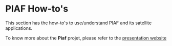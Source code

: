 # PIAF How-to's

This section has the how-to's to use/understand PIAF and its satellite applications.  

To know more about the **Piaf** projet, please refer to the <a href="https://piaf.etalab.studio/">presentation website</a>
